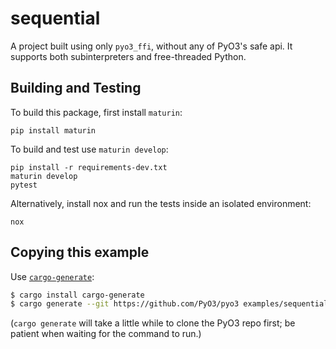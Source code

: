 # sequential

A project built using only `pyo3_ffi`, without any of PyO3's safe api. It supports both subinterpreters and free-threaded Python.

## Building and Testing

To build this package, first install `maturin`:

```shell
pip install maturin
```

To build and test use `maturin develop`:

```shell
pip install -r requirements-dev.txt
maturin develop
pytest
```

Alternatively, install nox and run the tests inside an isolated environment:

```shell
nox
```

## Copying this example

Use [`cargo-generate`](https://crates.io/crates/cargo-generate):

```bash
$ cargo install cargo-generate
$ cargo generate --git https://github.com/PyO3/pyo3 examples/sequential
```

(`cargo generate` will take a little while to clone the PyO3 repo first; be patient when waiting for the command to run.)
